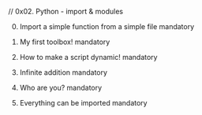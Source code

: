 // 0x02. Python - import & modules


0. Import a simple function from a simple file
mandatory

1. My first toolbox!
mandatory

2. How to make a script dynamic!
mandatory

3. Infinite addition
mandatory

4. Who are you?
mandatory

5. Everything can be imported
mandatory


